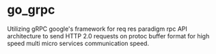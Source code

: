 # go_grpc
Utilizing gRPC google's framework for req res paradigm rpc API architecture to send HTTP 2.0 requests on protoc buffer format for high speed multi micro services communication speed.
